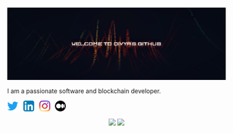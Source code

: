 

<a href=""><img width="" height="" src="/res/aesx.jpg"></a>

I am a passionate software and blockchain developer.

<p>
  <a href="https://twitter.com/dee013_"><img width="25" height="25" src="/res/twitter.svg"></a>
  &nbsp;
  <a href="https://www.linkedin.com/in/divya-lalwani-"><img width="25" height="25" src="/res/linkedin.svg"></a>
  &nbsp;
  <a href="https://www.instagram.com/divya_013/"><img width="25" height="25" src="/res/instagram.svg"></a>
  &nbsp;
  <a href="https://medium.com/@divyalalwani1310"><img width="25" height="25" src="/res/medium.svg"></a>
   &nbsp;
  

</p>

<p align="center">
  <img width="48%" src="https://github-readme-stats.vercel.app/api?username=divyalalwani&show_icons=true&theme=tokyonight" />
  <img width="48%" src="https://github-readme-streak-stats.herokuapp.com/?user=divyalalwani&theme=tokyonight" />
</p>
